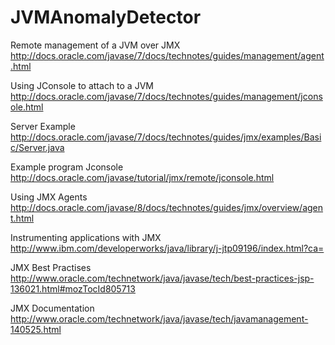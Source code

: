 JVMAnomalyDetector
==================

Remote management of a JVM over JMX
http://docs.oracle.com/javase/7/docs/technotes/guides/management/agent.html

Using JConsole to attach to a JVM
http://docs.oracle.com/javase/7/docs/technotes/guides/management/jconsole.html

Server Example
http://docs.oracle.com/javase/7/docs/technotes/guides/jmx/examples/Basic/Server.java

Example program Jconsole
http://docs.oracle.com/javase/tutorial/jmx/remote/jconsole.html

Using JMX Agents
http://docs.oracle.com/javase/8/docs/technotes/guides/jmx/overview/agent.html

Instrumenting applications with JMX
http://www.ibm.com/developerworks/java/library/j-jtp09196/index.html?ca=

JMX Best Practises
http://www.oracle.com/technetwork/java/javase/tech/best-practices-jsp-136021.html#mozTocId805713

JMX Documentation
http://www.oracle.com/technetwork/java/javase/tech/javamanagement-140525.html
